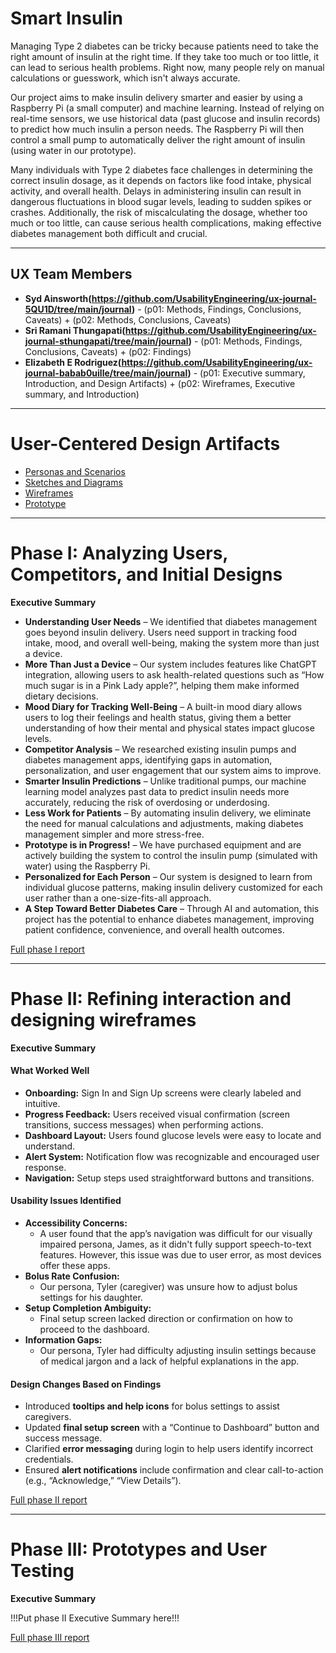 # Smart Insulin

Managing Type 2 diabetes can be tricky because patients need to take the right amount of insulin at the right time. If they take too much or too little, it can lead to serious health problems. Right now, many people rely on manual calculations or guesswork, which isn't always accurate.

Our project aims to make insulin delivery smarter and easier by using a Raspberry Pi (a small computer) and machine learning. Instead of relying on real-time sensors, we use historical data (past glucose and insulin records) to predict how much insulin a person needs. The Raspberry Pi will then control a small pump to automatically deliver the right amount of insulin (using water in our prototype).

Many individuals with Type 2 diabetes face challenges in determining the correct insulin dosage, as it depends on factors like food intake, physical activity, and overall health. Delays in administering insulin can result in dangerous fluctuations in blood sugar levels, leading to sudden spikes or crashes. Additionally, the risk of miscalculating the dosage, whether too much or too little, can cause serious health complications, making effective diabetes management both difficult and crucial.

---

## UX Team Members

* **Syd Ainsworth(https://github.com/UsabilityEngineering/ux-journal-5QU1D/tree/main/journal)** - (p01: Methods, Findings, Conclusions, Caveats) + (p02: Methods, Conclusions, Caveats)
* **Sri Ramani Thungapati(https://github.com/UsabilityEngineering/ux-journal-sthungapati/tree/main/journal)** - (p01: Methods, Findings, Conclusions, Caveats) + (p02: Findings)
* **Elizabeth E Rodriguez(https://github.com/UsabilityEngineering/ux-journal-babab0uille/tree/main/journal)** - (p01: Executive summary, Introduction, and Design Artifacts) + (p02: Wireframes, Executive summary, and Introduction)

---

# User-Centered Design Artifacts

* [Personas and Scenarios](personas/)
* [Sketches and Diagrams](sketches/)
* [Wireframes](wireframes/)
* [Prototype](#)

---

# Phase I: Analyzing Users, Competitors, and Initial Designs

**Executive Summary**

* **Understanding User Needs** – We identified that diabetes management goes beyond insulin delivery. Users need support in tracking food intake, mood, and overall well-being, making the system more than just a device.
* **More Than Just a Device** – Our system includes features like ChatGPT integration, allowing users to ask health-related questions such as “How much sugar is in a Pink Lady apple?”, helping them make informed dietary decisions.
* **Mood Diary for Tracking Well-Being** – A built-in mood diary allows users to log their feelings and health status, giving them a better understanding of how their mental and physical states impact glucose levels.
* **Competitor Analysis** – We researched existing insulin pumps and diabetes management apps, identifying gaps in automation, personalization, and user engagement that our system aims to improve.
* **Smarter Insulin Predictions** – Unlike traditional pumps, our machine learning model analyzes past data to predict insulin needs more accurately, reducing the risk of overdosing or underdosing.
* **Less Work for Patients** – By automating insulin delivery, we eliminate the need for manual calculations and adjustments, making diabetes management simpler and more stress-free.
* **Prototype is in Progress!** – We have purchased equipment and are actively building the system to control the insulin pump (simulated with water) using the Raspberry Pi.
* **Personalized for Each Person** – Our system is designed to learn from individual glucose patterns, making insulin delivery customized for each user rather than a one-size-fits-all approach.
* **A Step Toward Better Diabetes Care** – Through AI and automation, this project has the potential to enhance diabetes management, improving patient confidence, convenience, and overall health outcomes.

[Full phase I report](phaseI/)

---

# Phase II: Refining interaction and designing wireframes

**Executive Summary**

#### What Worked Well

* **Onboarding:** Sign In and Sign Up screens were clearly labeled and intuitive.
* **Progress Feedback:** Users received visual confirmation (screen transitions, success messages) when performing actions.
* **Dashboard Layout:** Users found glucose levels were easy to locate and understand.
* **Alert System:** Notification flow was recognizable and encouraged user response.
* **Navigation:** Setup steps used straightforward buttons and transitions.

#### Usability Issues Identified

* **Accessibility Concerns:**
  - A user found that the app’s navigation was difficult for our visually impaired persona, James, as it didn't fully support speech-to-text features. However, this issue was due to user error, as most devices offer these apps.
* **Bolus Rate Confusion:**
  - Our persona, Tyler (caregiver) was unsure how to adjust bolus settings for his daughter.
* **Setup Completion Ambiguity:**
  - Final setup screen lacked direction or confirmation on how to proceed to the dashboard.
* **Information Gaps:**
  - Our persona, Tyler  had difficulty adjusting insulin settings because of medical jargon and a lack of helpful explanations in the app.

#### Design Changes Based on Findings

* Introduced **tooltips and help icons** for bolus settings to assist caregivers.
* Updated **final setup screen** with a “Continue to Dashboard” button and success message.
* Clarified **error messaging** during login to help users identify incorrect credentials.
* Ensured **alert notifications** include confirmation and clear call-to-action (e.g., “Acknowledge,” “View Details”).

[Full phase II report](phaseII/)

---

# Phase III: Prototypes and User Testing

**Executive Summary**

!!!Put phase II Executive Summary here!!!

[Full phase III report](phaseIII/)
